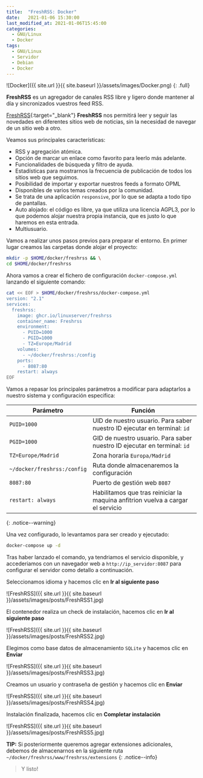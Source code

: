 ```yaml
---
title:  "FreshRSS: Docker"
date:   2021-01-06 15:30:00
last_modified_at: 2021-01-06T15:45:00
categories:
  - GNU/Linux
  - Docker
tags:
  - GNU/Linux
  - Servidor
  - Debian
  - Docker
---
```


![Docker]({{ site.url }}{{ site.baseurl }}/assets/images/Docker.png)
{: .full}

**FreshRSS** es un agregador de canales RSS libre y ligero donde mantener al día y sincronizados vuestros feed RSS.

[FreshRSS](https://freshrss.org/){:target="_blank"} **FreshRSS** nos permitirá leer y seguir las novedades en diferentes sitios web de noticias, sin la necesidad de navegar de un sitio web a otro.

Veamos sus principales características:

 * RSS y agregación atómica.
 * Opción de marcar un enlace como favorito para leerlo más adelante.
 * Funcionalidades de búsqueda y filtro de ayuda.
 * Estadísticas para mostrarnos la frecuencia de publicación de todos los sitios web que seguimos.
 * Posibilidad de importar y exportar nuestros feeds a formato OPML
 * Disponibles de varios temas creados por la comunidad.
 * Se trata de una aplicación `responsive`, por lo que se adapta a todo tipo de pantallas.
 * Auto alojado: el código es libre, ya que utiliza una licencia AGPL3, por lo que podemos alojar nuestra propia instancia, que es justo lo que haremos en esta entrada.
 * Multiusuario.

Vamos a realizar unos pasos previos para preparar el entorno. En primer lugar creamos las carpetas donde alojar el proyecto:

```bash
mkdir -p $HOME/docker/freshrss && \
cd $HOME/docker/freshrss
```

Ahora vamos a crear el fichero de configuración `docker-compose.yml` lanzando el siguiente comando:

```bash
cat << EOF > $HOME/docker/freshrss/docker-compose.yml
version: "2.1"
services:
  freshrss:
    image: ghcr.io/linuxserver/freshrss
    container_name: Freshrss
    environment:
      - PUID=1000
      - PGID=1000
      - TZ=Europe/Madrid
    volumes:
      - ~/docker/freshrss:/config
    ports:
      - 8087:80
    restart: always
EOF
```

Vamos a repasar los principales parámetros a modificar para adaptarlos a nuestro sistema y configuración especifica:

| Parámetro | Función |
| ------ | ------ |
| `PUID=1000` | UID de nuestro usuario. Para saber nuestro ID ejecutar en terminal: `id` |
| `PGID=1000` | GID de nuestro usuario. Para saber nuestro ID ejecutar en terminal: `id` |
| `TZ=Europe/Madrid` | Zona horaria `Europa/Madrid` |
| `~/docker/freshrss:/config` | Ruta donde almacenaremos la configuración |
| `8087:80` | Puerto de gestión web `8087` |
| `restart: always` | Habilitamos que tras reiniciar la maquina anfitrion vuelva a cargar el servicio |
{: .notice--warning}

Una vez configurado, lo levantamos para ser creado y ejecutado:

```bash
docker-compose up -d
```

Tras haber lanzado el comando, ya tendriamos el servicio disponible, y accederiamos con un navegador web a `http://ip_servidor:8087` para configurar el servidor como detallo a continuación.

Seleccionamos idioma y hacemos clic en **Ir al siguiente paso**

![FreshRSS]({{ site.url }}{{ site.baseurl }}/assets/images/posts/FreshRSS1.jpg)

El contenedor realiza un check de instalación, hacemos clic en **Ir al siguiente paso**

![FreshRSS]({{ site.url }}{{ site.baseurl }}/assets/images/posts/FreshRSS2.jpg)

Elegimos como base datos de almacenamiento `SQLite` y hacemos clic en **Enviar**

![FreshRSS]({{ site.url }}{{ site.baseurl }}/assets/images/posts/FreshRSS3.jpg)

Creamos un usuario y contraseña de gestión y hacemos clic en **Enviar**

![FreshRSS]({{ site.url }}{{ site.baseurl }}/assets/images/posts/FreshRSS4.jpg)

Instalación finalizada, hacemos clic en **Completar instalación**

![FreshRSS]({{ site.url }}{{ site.baseurl }}/assets/images/posts/FreshRSS5.jpg)

**TIP:** Si posteriormente queremos agregar extensiones adicionales, debemos de almacenarnos en la siguiente ruta `~/docker/freshrss/www/freshrss/extensions`
{: .notice--info}

> Y listo!
